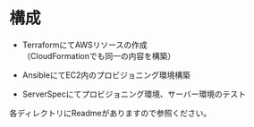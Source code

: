 # 構成

* TerraformにてAWSリソースの作成  
    （CloudFormationでも同一の内容を構築）

* AnsibleにてEC2内のプロビジョニング環境構築

* ServerSpecにてプロビジョニング環境、サーバー環境のテスト

各ディレクトリにReadmeがありますので参照ください。
